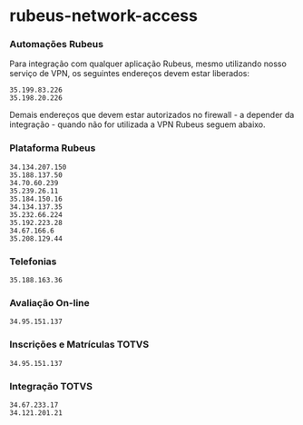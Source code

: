 # rubeus-network-access


### Automações Rubeus

Para integração com qualquer aplicação Rubeus, mesmo utilizando nosso serviço de VPN, os seguintes endereços devem estar liberados:

```shell
35.199.83.226
35.198.20.226
```

Demais endereços que devem estar autorizados no firewall - a depender da integração - quando não for utilizada a VPN Rubeus seguem abaixo.

### Plataforma Rubeus

```shell
34.134.207.150
35.188.137.50
34.70.60.239
35.239.26.11
35.184.150.16
34.134.137.35
35.232.66.224
35.192.223.28
34.67.166.6
35.208.129.44
```

### Telefonias
 ```shell
 35.188.163.36
 ```

### Avaliação On-line 
```shell
34.95.151.137
```

### Inscrições e Matrículas TOTVS
```shell
34.95.151.137
```

### Integração TOTVS
```shell
34.67.233.17
34.121.201.21
```
